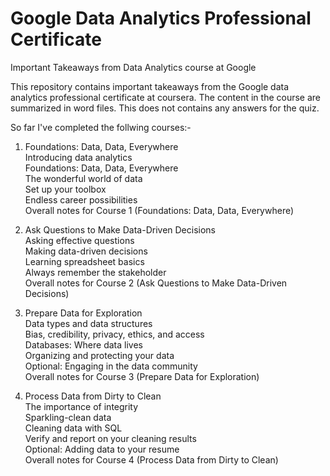 # Google Data Analytics Professional Certificate
Important Takeaways from Data Analytics course at Google

This repository contains important takeaways from the Google data analytics professional certificate at coursera. The content in the course are summarized in word files. This does not contains any answers for the quiz.

So far I've completed the follwing courses:-

1. Foundations: Data, Data, Everywhere<br>
Introducing data analytics<br>
Foundations: Data, Data, Everywhere<br>
The wonderful world of data<br>
Set up your toolbox<br>
Endless career possibilities<br>
Overall notes for Course 1 (Foundations: Data, Data, Everywhere)

2. Ask Questions to Make Data-Driven Decisions<br>
Asking effective questions<br>
Making data-driven decisions<br>
Learning spreadsheet basics<br>
Always remember the stakeholder<br>
Overall notes for Course 2 (Ask Questions to Make Data-Driven Decisions)<br>

3. Prepare Data for Exploration<br>
Data types and data structures<br>
Bias, credibility, privacy, ethics, and access<br>
Databases: Where data lives<br>
Organizing and protecting your data<br>
Optional: Engaging in the data community<br>
Overall notes for Course 3 (Prepare Data for Exploration)<br>

4. Process Data from Dirty to Clean<br>
The importance of integrity<br>
Sparkling-clean data<br>
Cleaning data with SQL<br>
Verify and report on your cleaning results<br>
Optional: Adding data to your resume<br>
Overall notes for Course 4 (Process Data from Dirty to Clean)<br>
